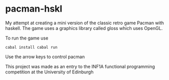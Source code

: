 # pacman-hskl

My attempt at creating a mini version of the classic retro game Pacman with haskell. The game uses a graphics library called gloss which uses OpenGL.

To run the game use

`cabal install
cabal run`

Use the arrow keys to control pacman

This project was made as an entry to the INF1A functional programming competition at the University of Edinburgh

